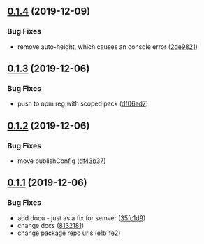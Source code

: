 ## [0.1.4](https://github.com/fourforbusiness/corporate-brand-logo/compare/v0.1.3...v0.1.4) (2019-12-09)


### Bug Fixes

* remove auto-height, which causes an console error ([2de9821](https://github.com/fourforbusiness/corporate-brand-logo/commit/2de982140df8d3e9b33b344c4d355b2d2a7481b0))

## [0.1.3](https://github.com/fourforbusiness/corporate-brand-logo/compare/v0.1.2...v0.1.3) (2019-12-06)


### Bug Fixes

* push to npm reg with scoped pack ([df06ad7](https://github.com/fourforbusiness/corporate-brand-logo/commit/df06ad7b58842d4f2df4a57aeac65bc5e55220db))

## [0.1.2](https://github.com/fourforbusiness/corporate-brand-logo/compare/v0.1.1...v0.1.2) (2019-12-06)


### Bug Fixes

* move publishConfig ([df43b37](https://github.com/fourforbusiness/corporate-brand-logo/commit/df43b3798f40e289504e92dadbe5e6d4d8144483))

## [0.1.1](https://github.com/fourforbusiness/corporate-brand-logo/compare/v0.1.0...v0.1.1) (2019-12-06)


### Bug Fixes

* add docu - just as a fix for semver ([35fc1d9](https://github.com/fourforbusiness/corporate-brand-logo/commit/35fc1d9f77c70e81ff841f86be5529c7233412c8))
* change docs ([8132181](https://github.com/fourforbusiness/corporate-brand-logo/commit/8132181c0ebe70939ebb8f447a8fcab0c358dbc6))
* change package repo urls ([e1b1fe2](https://github.com/fourforbusiness/corporate-brand-logo/commit/e1b1fe29eaab558e18af0f4957ce49387b22b72b))
